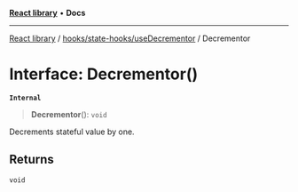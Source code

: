 [**React library**](../../../../index.md) • **Docs**

***

[React library](../../../../modules.md) / [hooks/state-hooks/useDecrementor](../index.md) / Decrementor

# Interface: Decrementor()

**`Internal`**

> **Decrementor**(): `void`

Decrements stateful value by one.

## Returns

`void`
